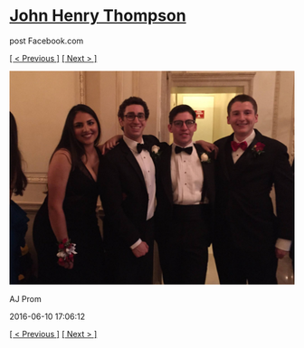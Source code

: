 # [John Henry Thompson](../README.md)
post Facebook.com

[[ < Previous ]](2016-06-10-15.md) [[ Next > ]](2016-06-10-17.md)

[![](../media/2016-06-10/AJ-Prom-14.jpg)](../README.md)

AJ Prom

2016-06-10 17:06:12

[[ < Previous ]](2016-06-10-15.md) [[ Next > ]](2016-06-10-17.md)